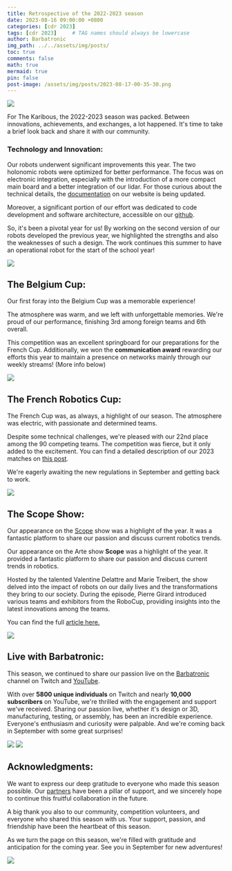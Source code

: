 ```yaml
---
title: Retrospective of the 2022-2023 season
date: 2023-08-16 09:00:00 +0800
categories: [cdr 2023]
tags: [cdr 2023]     # TAG names should always be lowercase
author: Barbatronic
img_path: ../../assets/img/posts/
toc: true
comments: false
math: true
mermaid: true
pin: false
post-image: /assets/img/posts/2023-08-17-00-35-30.png
---
```

![](2023-08-17-00-35-30.png)

For The Karibous, the 2022-2023 season was packed. Between innovations, achievements, and exchanges, a lot happened. It's time to take a brief look back and share it with our community.

### **Technology and Innovation:**
Our robots underwent significant improvements this year. The two holonomic robots were optimized for better performance. The focus was on electronic integration, especially with the introduction of a more compact main board and a better integration of our lidar. For those curious about the technical details, the [documentation](https://leskaribous.fr/robots/2023_CDR/) on our website is being updated.

Moreover, a significant portion of our effort was dedicated to code development and software architecture, accessible on our [github](https://github.com/LesKaribous).

So, it's been a pivotal year for us! By working on the second version of our robots developed the previous year, we highlighted the strengths and also the weaknesses of such a design. The work continues this summer to have an operational robot for the start of the school year!

![](2023-08-17-00-37-34.png)

## **The Belgium Cup:**

Our first foray into the Belgium Cup was a memorable experience!

The atmosphere was warm, and we left with unforgettable memories. We're proud of our performance, finishing 3rd among foreign teams and 6th overall.

This competition was an excellent springboard for our preparations for the French Cup. Additionally, we won the **communication award** rewarding our efforts this year to maintain a presence on networks mainly through our weekly streams! (More info below)

![](2023-08-17-00-37-54.png)

## **The French Robotics Cup:**

The French Cup was, as always, a highlight of our season. The atmosphere was electric, with passionate and determined teams.

Despite some technical challenges, we're pleased with our 22nd place among the 90 competing teams. The competition was fierce, but it only added to the excitement. You can find a detailed description of our 2023 matches on [this post](https://leskaribous.fr/posts/matchs-2023/).

We're eagerly awaiting the new regulations in September and getting back to work.

![](2023-08-17-00-42-06.png)

## **The Scope Show:**

Our appearance on the [Scope](https://leskaribous.fr/news/scope-arte) show was a highlight of the year. It was a fantastic platform to share our passion and discuss current robotics trends.

Our appearance on the Arte show **Scope** was a highlight of the year. It provided a fantastic platform to share our passion and discuss current trends in robotics.

Hosted by the talented Valentine Delattre and Marie Treibert, the show delved into the impact of robots on our daily lives and the transformations they bring to our society. During the episode, Pierre Girard introduced various teams and exhibitors from the RoboCup, providing insights into the latest innovations among the teams.

You can find the full [article here.](https://leskaribous.fr/posts/scope-arte/)

![](2023-08-17-00-56-14.png)

## **Live with Barbatronic:**

This season, we continued to share our passion live on the [Barbatronic](https://twitch.tv/barbatronic) channel on Twitch and [YouTube](https://youtube.com/barbatronic).

With over **5800 unique individuals** on Twitch and nearly **10,000 subscribers** on YouTube, we're thrilled with the engagement and support we've received. Sharing our passion live, whether it's design or 3D, manufacturing, testing, or assembly, has been an incredible experience. Everyone's enthusiasm and curiosity were palpable. And we're coming back in September with some great surprises!

![](2023-08-17-00-44-41.png)
![](2023-08-17-00-44-57.png)

## **Acknowledgments:**
We want to express our deep gratitude to everyone who made this season possible. Our [partners](https://leskaribous.fr/sponsors) have been a pillar of support, and we sincerely hope to continue this fruitful collaboration in the future.

A big thank you also to our community, competition volunteers, and everyone who shared this season with us. Your support, passion, and friendship have been the heartbeat of this season.

As we turn the page on this season, we're filled with gratitude and anticipation for the coming year. See you in September for new adventures!

![](2023-08-17-00-46-21.png)
